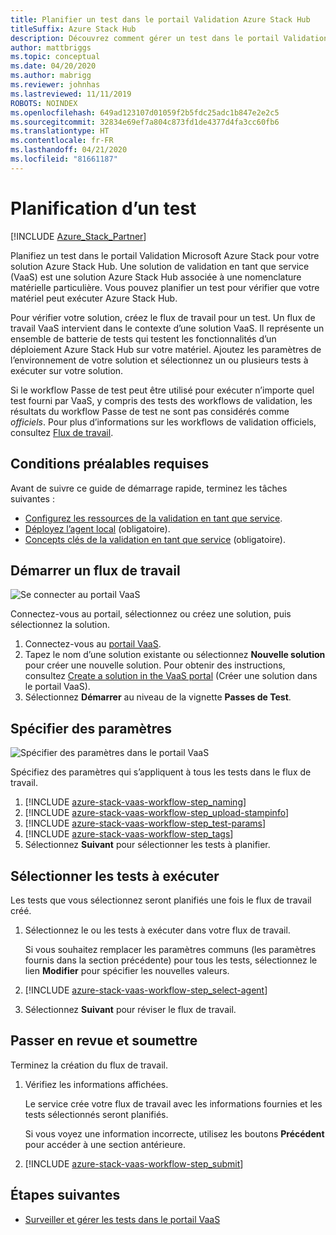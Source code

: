 ```yaml
---
title: Planifier un test dans le portail Validation Azure Stack Hub
titleSuffix: Azure Stack Hub
description: Découvrez comment gérer un test dans le portail Validation Azure Stack Hub.
author: mattbriggs
ms.topic: conceptual
ms.date: 04/20/2020
ms.author: mabrigg
ms.reviewer: johnhas
ms.lastreviewed: 11/11/2019
ROBOTS: NOINDEX
ms.openlocfilehash: 649ad123107d01059f2b5fdc25adc1b847e2e2c5
ms.sourcegitcommit: 32834e69ef7a804c873fd1de4377d4fa3cc60fb6
ms.translationtype: HT
ms.contentlocale: fr-FR
ms.lasthandoff: 04/21/2020
ms.locfileid: "81661187"
---
```

# <a name="scheduling-a-test"></a>Planification d’un test

[!INCLUDE [Azure_Stack_Partner](./includes/azure-stack-partner-appliesto.md)]

Planifiez un test dans le portail Validation Microsoft Azure Stack pour votre solution Azure Stack Hub. Une solution de validation en tant que service (VaaS) est une solution Azure Stack Hub associée à une nomenclature matérielle particulière. Vous pouvez planifier un test pour vérifier que votre matériel peut exécuter Azure Stack Hub.

Pour vérifier votre solution, créez le flux de travail pour un test. Un flux de travail VaaS intervient dans le contexte d’une solution VaaS. Il représente un ensemble de batterie de tests qui testent les fonctionnalités d’un déploiement Azure Stack Hub sur votre matériel. Ajoutez les paramètres de l’environnement de votre solution et sélectionnez un ou plusieurs tests à exécuter sur votre solution.

Si le workflow Passe de test peut être utilisé pour exécuter n’importe quel test fourni par VaaS, y compris des tests des workflows de validation, les résultats du workflow Passe de test ne sont pas considérés comme *officiels*. Pour plus d’informations sur les workflows de validation officiels, consultez [Flux de travail](azure-stack-vaas-key-concepts.md#workflows).

## <a name="prerequisites"></a>Conditions préalables requises

Avant de suivre ce guide de démarrage rapide, terminez les tâches suivantes :

- [Configurez les ressources de la validation en tant que service](azure-stack-vaas-set-up-resources.md).
- [Déployez l’agent local](azure-stack-vaas-local-agent.md) (obligatoire).
- [Concepts clés de la validation en tant que service](azure-stack-vaas-key-concepts.md) (obligatoire).

## <a name="start-a-workflow"></a>Démarrer un flux de travail

![Se connecter au portail VaaS](media/vaas_portalsignin.png)

Connectez-vous au portail, sélectionnez ou créez une solution, puis sélectionnez la solution.

1. Connectez-vous au [portail VaaS](https://azurestackvalidation.com).
2. Tapez le nom d’une solution existante ou sélectionnez **Nouvelle solution** pour créer une nouvelle solution. Pour obtenir des instructions, consultez [Create a solution in the VaaS portal](azure-stack-vaas-key-concepts.md#create-a-solution-in-the-azure-stack-hub-validation-portal) (Créer une solution dans le portail VaaS).
3. Sélectionnez **Démarrer** au niveau de la vignette **Passes de Test**.

## <a name="specify-parameters"></a>Spécifier des paramètres

![Spécifier des paramètres dans le portail VaaS](media/vaas_test_pass_parameters.png)

Spécifiez des paramètres qui s’appliquent à tous les tests dans le flux de travail.

1. [!INCLUDE [azure-stack-vaas-workflow-step_naming](includes/azure-stack-vaas-workflow-step_naming.md)]
2. [!INCLUDE [azure-stack-vaas-workflow-step_upload-stampinfo](includes/azure-stack-vaas-workflow-step_upload-stampinfo.md)]
3. [!INCLUDE [azure-stack-vaas-workflow-step_test-params](includes/azure-stack-vaas-workflow-step_test-params.md)]
4. [!INCLUDE [azure-stack-vaas-workflow-step_tags](includes/azure-stack-vaas-workflow-step_tags.md)]
5. Sélectionnez **Suivant** pour sélectionner les tests à planifier.

## <a name="select-tests-to-run"></a>Sélectionner les tests à exécuter

Les tests que vous sélectionnez seront planifiés une fois le flux de travail créé.

1. Sélectionnez le ou les tests à exécuter dans votre flux de travail.

    Si vous souhaitez remplacer les paramètres communs (les paramètres fournis dans la section précédente) pour tous les tests, sélectionnez le lien **Modifier** pour spécifier les nouvelles valeurs.

1. [!INCLUDE [azure-stack-vaas-workflow-step_select-agent](includes/azure-stack-vaas-workflow-step_select-agent.md)]

1. Sélectionnez **Suivant** pour réviser le flux de travail.

## <a name="review-and-submit"></a>Passer en revue et soumettre

Terminez la création du flux de travail.

1. Vérifiez les informations affichées.

    Le service crée votre flux de travail avec les informations fournies et les tests sélectionnés seront planifiés.

    Si vous voyez une information incorrecte, utilisez les boutons **Précédent** pour accéder à une section antérieure.

1. [!INCLUDE [azure-stack-vaas-workflow-step_submit](includes/azure-stack-vaas-workflow-step_submit.md)]

## <a name="next-steps"></a>Étapes suivantes

- [Surveiller et gérer les tests dans le portail VaaS](azure-stack-vaas-monitor-test.md)
